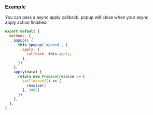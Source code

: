 ### Example

You can pass a async apply callback, popup will close when your async apply action finished.

```javascript
export default {
  methods: {
    popup() {
      this.$popup('append', {
        apply: {
          callback: this.apply,
        },
      })
    },
    apply(data) {
      return new Promise(resolve => {
        setTimeout(() => {
          resolve()
        }, 3000)
      })
    },
  },
}
```